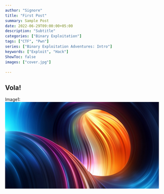 ```yaml
---
author: "Signore"
title: "First Post"
summary: Sample Post
date: 2022-06-29T09:00:00+05:00
description: "Subtitle"
categories: ["Binary Exploitation"]
tags: ["CTF", "Pwn"]
series: ["Binary Exploitation Adventures: Intro"]
keywords: ["Exploit", "Hack"]
ShowToc: false
images: ["cover.jpg"]

---
```

## Vola!
Image1: ![regular](images/cover.jpg)
